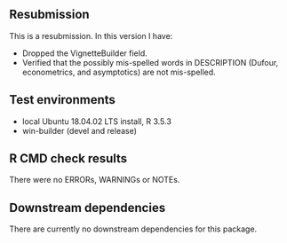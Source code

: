 ## Resubmission
This is a resubmission. In this version I have:
* Dropped the VignetteBuilder field.
* Verified that the possibly mis-spelled words in DESCRIPTION (Dufour, econometrics, and asymptotics) are not mis-spelled.

## Test environments
* local Ubuntu 18.04.02 LTS install, R 3.5.3
* win-builder (devel and release)

## R CMD check results

There were no ERRORs, WARNINGs or NOTEs.

## Downstream dependencies

There are currently no downstream dependencies for this package.

